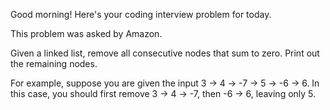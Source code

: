 Good morning! Here's your coding interview problem for today.This problem was asked by Amazon.Given a linked list, remove all consecutive nodes that sum to zero. Print outthe remaining nodes.For example, suppose you are given the input 3 -> 4 -> -7 -> 5 -> -6 -> 6. Inthis case, you should first remove 3 -> 4 -> -7, then -6 -> 6, leaving only 5.